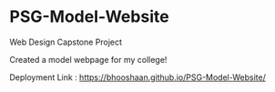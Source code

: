 # PSG-Model-Website
Web Design Capstone Project

Created a model webpage for my college!

Deployment Link : https://bhooshaan.github.io/PSG-Model-Website/
